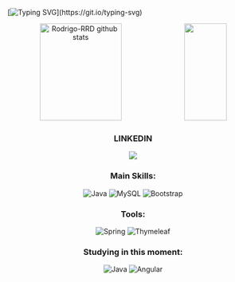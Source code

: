 [![Typing SVG](https://readme-typing-svg.herokuapp.com/?color=9932cc&size=35&center=true&vCenter=true&width=1000&lines=HI,+MY+NAME+is+Rodrigo+Rodriguês;(っ◕‿◕)っI'm+19+years+old;I+from+Brasil,+GO;I+Studying+Software+Engineering+at+UNIFAN;Be+Welcome!)](https://git.io/typing-svg)

<div align="center">  
  <img width="57%" height="195px" src="https://github-readme-stats.vercel.app/api?username=Rodrigo-RRD&show_icons=true&count_private=true&hide_border=true&title_color=9932cc&icon_color=c19bd8&text_color=c9d1d9&bg_color=0d1117" alt="Rodrigo-RRD github stats" /> 
  <img width="41%" height="195px" src="https://github-readme-stats.vercel.app/api/top-langs/?username=Rodrigo-RRD&layout=compact&hide_border=true&title_color=9932cc&text_color=ffffff&bg_color=0d1117" />
</div>

<div align="center">

 ### LINKEDIN

  <div>
    <a href="https://www.linkedin.com/in/rodrigo-oliveira-1a651017b/" target="_blank"><img src="https://img.shields.io/badge/-LinkedIn-%230077B5?style=for-the-badge&logo=linkedin&logoColor=white" target="_blank"></a> 
  </div> 

### Main Skills: 
![Java](https://img.shields.io/badge/java-%23ED8B00.svg?style=for-the-badge&logo=openjdk&logoColor=white)
![MySQL](https://img.shields.io/badge/mysql-%2300f.svg?style=for-the-badge&logo=mysql&logoColor=white)
![Bootstrap](https://img.shields.io/badge/bootstrap-%23563D7C.svg?style=for-the-badge&logo=bootstrap&logoColor=white)
  
### Tools:
![Spring](https://img.shields.io/badge/spring-%236DB33F.svg?style=for-the-badge&logo=spring&logoColor=white)
![Thymeleaf](https://img.shields.io/badge/Thymeleaf-%23005C0F.svg?style=for-the-badge&logo=Thymeleaf&logoColor=white)
  
### Studying in this moment:
![Java](https://img.shields.io/badge/java-%23ED8B00.svg?style=for-the-badge&logo=openjdk&logoColor=white)
![Angular](https://img.shields.io/badge/angular-%23DD0031.svg?style=for-the-badge&logo=angular&logoColor=white)
</div>



